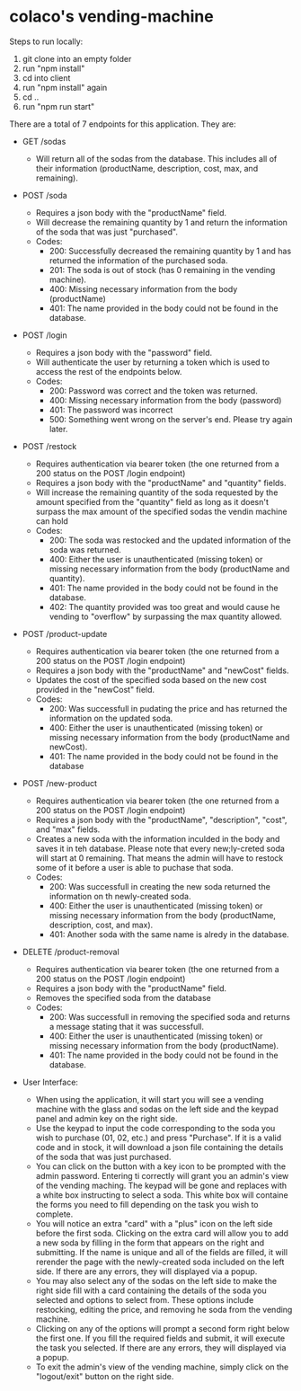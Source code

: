
# colaco's vending-machine
Steps to run locally:
1. git clone into an empty folder
2. run "npm install"
3. cd into client
4. run "npm install" again
5. cd ..
6. run "npm run start"

There are a total of 7 endpoints for this application. They are:
- GET /sodas
  - Will return all of the sodas from the database. This includes all of their information (productName, description, cost, max, and remaining).
- POST /soda
  - Requires a json body with the "productName" field.
  - Will decrease the remaining quantity by 1 and return the information of the soda that was just "purchased".
  - Codes:
    - 200: Successfully decreased the remaining quantity by 1 and has returned the information of the purchased soda.
    - 201: The soda is out of stock (has 0 remaining in the vending machine).
    - 400: Missing necessary information from the body (productName)
    - 401: The name provided in the body could not be found in the database.
- POST /login
  - Requires a json body with the "password" field.
  - Will authenticate the user by returning a token which is used to access the rest of the endpoints below.
  - Codes:
    - 200: Password was correct and the token was returned.
    - 400: Missing necessary information from the body (password)
    - 401: The password was incorrect
    - 500: Something went wrong on the server's end. Please try again later.
- POST /restock
  - Requires authentication via bearer token (the one returned from a 200 status on the POST /login endpoint)
  - Requires a json body with the "productName" and "quantity" fields.
  - Will increase the remaining quantity of the soda requested by the amount specified from the "quantity" field as long as it doesn't surpass the max amount of the specified sodas the vendin machine can hold
  - Codes:
    - 200: The soda was restocked and the updated information of the soda was returned.
    - 400: Either the user is unauthenticated (missing token) or missing necessary information from the body (productName and quantity).
    - 401: The name provided in the body could not be found in the database.
    - 402: The quantity provided was too great and would cause he vending to "overflow" by surpassing the max quantity allowed.
- POST /product-update
  - Requires authentication via bearer token (the one returned from a 200 status on the POST /login endpoint)
  - Requires a json body with the "productName" and "newCost" fields.
  - Updates the cost of the specified soda based on the new cost provided in the "newCost" field.
  - Codes: 
    - 200: Was successfull in pudating the price and has returned the information on the updated soda.
    - 400: Either the user is unauthenticated (missing token) or missing necessary information from the body (productName and newCost).
    - 401: The name provided in the body could not be found in the database
- POST /new-product
  - Requires authentication via bearer token (the one returned from a 200 status on the POST /login endpoint)
  - Requires a json body with the "productName", "description", "cost", and "max" fields.
  - Creates a new soda with the information inculded in the body and saves it in teh database. Please note that every new;ly-creted soda will start at 0 remaining. That means the admin will have to restock some of it before a user is able to puchase that soda.
  - Codes: 
    - 200: Was successfull in creating the new soda returned the information on th newly-created soda.
    - 400: Either the user is unauthenticated (missing token) or missing necessary information from the body (productName, description, cost, and max).
    - 401: Another soda with the same name is alredy in the database.
- DELETE /product-removal
  - Requires authentication via bearer token (the one returned from a 200 status on the POST /login endpoint)
  - Requires a json body with the "productName" field.
  - Removes the specified soda from the database
  - Codes: 
    - 200: Was successfull in removing the specified soda and returns a message stating that it was successfull.
    - 400: Either the user is unauthenticated (missing token) or missing necessary information from the body (productName).
    - 401: The name provided in the body could not be found in the database.

- User Interface:
    - When using the application, it will start you will see a vending machine with the glass and sodas on the left side and the keypad panel and admin key on the right side. 
    - Use the keypad to input the code corresponding to the soda you wish to purchase (01, 02, etc.) and press "Purchase". If it is a valid code and in stock, it will download a json file containing the details of the soda that was just purchased.
    - You can click on the button with a key icon to be prompted with the admin password. Entering ti correctly will grant you an admin's view of the vending maching. The keypad will be gone and replaces with a white box instructing to select a soda. This white box will containe the forms you need to fill depending on the task you wish to complete.
    - You will notice an extra "card" with a "plus" icon on the left side before the first soda. Clicking on the extra card will allow you to add a new soda by filling in the form that appears on the right and submitting. If the name is unique and all of the fields are filled, it will rerender the page with the newly-created soda included on the left side. If there are any errors, they will displayed via a popup.
    - You may also select any of the sodas on the left side to make the right side fill with a card containing the details of the soda you selected and options to select from. These options include restocking, editing the price, and removing he soda from the vending machine.
    - Clicking on any of the options will prompt a second form right below the first one. If you fill the required fields and submit, it will execute the task you selected. If there are any errors, they will displayed via a popup.
    - To exit the admin's view of the vending machine, simply click on the "logout/exit" button on the right side.
